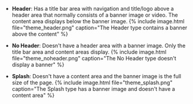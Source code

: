 * **Header**: Has a title bar area with navigation and title/logo above a header area that normally consists of a banner image or video. The content area displays below the banner image.
{% include image.html file="theme_header.png" caption="The Header type contains a banner above the content" %}

* **No Header**: Doesn't have a header area with a banner image. Only the title bar area and content areas display.
{% include image.html file="theme_noheader.png" caption="The No Header type doesn't display a banner" %}

* **Splash**: Doesn't have a content area and the banner image is the full size of the page.
{% include image.html file="theme_splash.png" caption="The Splash type has a banner image and doesn't have a content area" %}
